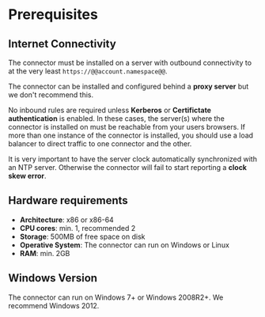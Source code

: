 # Prerequisites

## Internet Connectivity

The connector must be installed on a server with outbound connectivity to at the very least `https://@@account.namespace@@`.

The connector can be installed and configured behind a __proxy server__ but we don't recommend this.

No inbound rules are required unless **Kerberos** or **Certifictate authentication** is enabled. In these cases, the server(s) where the connector is installed on must be reachable from your users browsers. If more than one instance of the connector is installed, you should use a load balancer to direct traffic to one connector and the other.

It is very important to have the server clock automatically synchronized with an NTP server. Otherwise the connector will fail to start reporting a __clock skew error__.

## Hardware requirements

-  **Architecture**: x86 or x86-64
-  **CPU cores**: min. 1, recommended 2
-  **Storage**: 500MB of free space on disk
-  **Operative System**: The connector can run on Windows or Linux
-  **RAM**: min. 2GB

## Windows Version

The connector can run on Windows 7+ or Windows 2008R2+. We recommend Windows 2012.